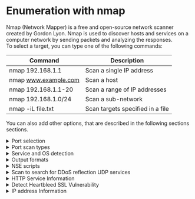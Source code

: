 # Enumeration with nmap
Nmap (Network Mapper) is a free and open-source network scanner created by Gordon Lyon. Nmap is used to discover hosts and services on a computer network by sending packets and analyzing the responses.<br>
To select a target, you can type one of the following commands:

| Command | Description |
| --- | --- |
| nmap 192.168.1.1 | Scan a single IP address |
| nmap www.example.com | Scan a host |
| nmap 192.168.1.1-20 | Scan a range of IP addresses |
| nmap 192.168.1.0/24 | Scan a sub-network |
| nmap -iL file.txt | Scan targets specified in a file |

You can also add other options, that are described in the following sections sections.

<details><summary>Port selection</summary>
<table>
  <tr>
    <td>-p 22</td>
    <td>Scan a single port</td>
  </tr>
  <tr>
    <td>-p 1-100</td>
    <td>Scan a range of ports</td>
  </tr>
  <tr>
    <td>-F</td>
    <td>Scan 100 most common ports (FAST)</td>
  </tr>
  <tr>
    <td>-p-</td>
    <td>Scan all 65535 ports.</td>
  </tr>
</table>
</details>

<details><summary>Port scan types</summary>
<table>
  <tr>
    <td>-sT</td>
    <td>Scan using TCP CONNECT</td>
  </tr>
  <tr>
    <td>-sS</td>
    <td>Scan using TCP SYN SCAN (by default)</td>
  </tr>
  <tr>
    <td>-sU -p 123,161,162</td>
    <td>Scan UDP ports</td>
  </tr>
  <tr>
    <td>-Pn</td>
    <td>Scan selected ports ignoring discovery</td>
  </tr>
</table>
</details>

<details><summary>Service and OS detection</summary>
<table>
  <tr>
    <td>-A</td>
    <td>Detect OS and services</td>
  </tr>
  <tr>
    <td>-sV</td>
    <td>Standard Service detection</td>
  </tr>
  <tr>
    <td>-sV --version-intensity 5</td>
    <td>More aggressive Service Detection</td>
  </tr>
  <tr>
    <td>-sV --version-intensity 0</td>
    <td>Lighter banner grabbing Detection</td>
  </tr>
</table>
</details>

<details><summary>Output formats</summary>
<table>
  <tr>
    <td>-oN file.txt</td>
    <td>Save <i>stdout</i> of the command to <i>file.txt</i>.</td>
  </tr>
  <tr>
    <td>-oX file.xml</td>
    <td>Save results as XML.</td>
  </tr>
  <tr>
    <td>-oG file.txt</td>
    <td>Save results with format useful for <i>grep</i>.</td>
  </tr>
  <tr>
    <td>-oA file</td>
    <td>Save results in all the formats.</td>
  </tr>  
</table>
</details>

<details><summary>NSE scripts</summary>
<table>
  <tr>
    <td>-sC</td>
    <td>Scan using DEFAULT SAFE scripts.</td>
  </tr>
  <tr>
    <td>--script-help=name-script</td>
    <td>Get help for a script.</td>
  </tr> 
  <tr>
    <td>--script=name-script.nse</td>
    <td>Scan using a specified NSE script.</td>
  </tr>
  <tr>
    <td>--script=smb*</td>
    <td>Scan using a set of scripts by using regular expressions. (e.g. scripts with name=smb..)</td>
  </tr>
</table>
To know which are the all the available NSE scripts, you can type the following command:
locate nse | grep script
</details>

<details><summary>Scan to search for DDoS reflection UDP services</summary>
To make a scan for UDP DDoS reflectors (reflection attacks), you can type the following commands for example:
<pre lang="bash"><code>nmap -sU -A -PN -n -pU:19,53,123,161 -script:ì=ntp-monlist, dns=recursion, snmp-sysdescr 192.168.1.0/24</code></pre>
</details>

<details><summary>HTTP Service Information</summary>
<table>
  <tr>
    <td>--script=http-title</td>
    <td>Gather page titles from HTTP services.</td>
  </tr>
  <tr>
    <td>--script=http-headers</td>
    <td>Gather page headers of web services.</td>
  </tr>
  <tr>
    <td>--script=http-enum</td>
    <td>Gather web applications from known paths.</td>
  </tr>
</table>
</details>

<details><summary>Detect Heartbleed SSL Vulnerability</summary>
For heartbleed testing, you can use the following nmap option:
<pre lang="bash"><code>--script=ssl-heartbleed</code></pre>
</details>

<details><summary>IP address Information</summary>
To find information about an IP address, you can use the following command:
<pre lang="bash"><code>--script=ssl-asn-query, whois, ip-geolocation-maxind</code></pre>
</details>
